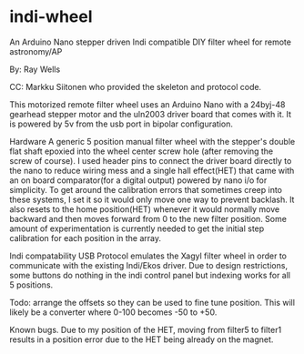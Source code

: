 # indi-wheel
   An Arduino Nano stepper driven Indi compatible DIY filter wheel for remote astronomy/AP 

By: Ray Wells

CC: Markku Siitonen who provided the skeleton and protocol code. 

  This motorized remote filter wheel uses an Arduino Nano with a 24byj-48 gearhead stepper motor and the uln2003 driver board that comes with it.  It is powered by 5v from the usb port in bipolar configuration.

Hardware
A generic 5 position manual filter wheel with the stepper's double flat shaft epoxied into the wheel center screw hole (after removing the screw of course).
I used header pins to connect the driver board directly to the nano to reduce wiring mess and a single hall effect(HET) that came with an on board comparator(for a digital output) powered by nano i/o for simplicity. To get around the calibration errors that sometimes creep into these systems, I set it so it would only move one way to prevent backlash. It also resets to the home position(HET) whenever it would normally move backward and then moves forward from 0 to the new filter position. Some amount of experimentation is currently needed to get the initial step calibration for each position in the array.

Indi compatability
USB Protocol emulates the Xagyl filter wheel in order to communicate with the existing Indi/Ekos driver.
Due to design restrictions, some buttons do nothing in the indi control panel but indexing works for all 5 positions.

Todo: arrange the offsets so they can be used to fine tune position. This will likely be a converter where 0-100 becomes -50 to +50. 


Known bugs. Due to my position of the HET, moving from filter5 to filter1 results in a position error due to the HET being already on the magnet.
